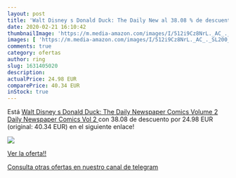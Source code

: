```yaml
---
layout: post
title: 'Walt Disney s Donald Duck: The Daily New al 38.08 % de descuento'
date: 2020-02-21 16:10:42
thumbnailImage: 'https://m.media-amazon.com/images/I/512i9Cz8NrL._AC_._SL200_.jpg'
images: [ 'https://m.media-amazon.com/images/I/512i9Cz8NrL._AC_._SL200_.jpg' ]
comments: true
category: ofertas
author: ring
slug: 1631405020
description:
actualPrice: 24.98 EUR
comparePrice: 40.34 EUR
inStock: true
---
```


Está [Walt Disney s Donald Duck: The Daily Newspaper Comics Volume 2  Daily Newspaper Comics Vol 2 ](https://www.amazon.es/dp/1631405020/?tag=redken-21) con 38.08 de descuento por 24.98 EUR (original: 40.34 EUR) en el siguiente enlace!

[![](https://m.media-amazon.com/images/I/512i9Cz8NrL._AC_._SL200_.jpg)](https://www.amazon.es/dp/1631405020/?tag=redken-21)

[Ver la oferta!!](https://www.amazon.es/dp/1631405020/?tag=redken-21)

[Consulta otras ofertas en nuestro canal de telegram](https://t.me/s/ofertas25)
